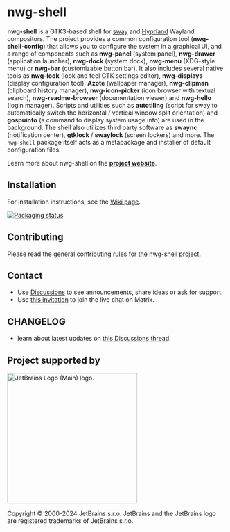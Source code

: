 # nwg-shell

**nwg-shell** is a GTK3-based shell for [sway](https://github.com/swaywm/sway) and 
[Hyprland](https://github.com/hyprwm/Hyprland) Wayland compositors. The project provides a common configuration tool 
(**nwg-shell-config**) that allows you to configure the system in a graphical UI, and a range of components such as 
**nwg-panel** (system panel), **nwg-drawer** (application launcher), **nwg-dock** (system dock), **nwg-menu** 
(XDG-style menu) or **nwg-bar** (customizable button bar). It also includes several native tools as 
**nwg-look** (look and feel GTK settings editor), **nwg-displays** (display configuration tool), **Azote** (wallpaper 
manager), **nwg-clipman** (clipboard history manager), **nwg-icon-picker** (icon browser with textual search), 
**nwg-readme-browser** (documentation viewer) and **nwg-hello** (login manager). Scripts and utilities such as 
**autotiling** (script for sway to automatically switch the horizontal / vertical window split orientation) and 
**gospuinfo** (a command to display system usage info) are used in the background. The shell also utilizes third party 
software as **swaync** (notification center), **gtklock** / **swaylock** (screen lockers) and more. The `nwg-shell` 
package itself acts as a metapackage and installer of default configuration files.

Learn more about nwg-shell on the [**project website**](https://nwg-piotr.github.io/nwg-shell).

## Installation

For installation instructions, see the [Wiki page](https://github.com/nwg-piotr/nwg-shell/wiki).

[![Packaging status](https://repology.org/badge/vertical-allrepos/nwg-shell.svg)](https://repology.org/project/nwg-shell/versions)

## Contributing

Please read the [general contributing rules for the nwg-shell project](https://nwg-piotr.github.io/nwg-shell/contribution).

## Contact

- Use [Discussions](https://github.com/nwg-piotr/nwg-shell/discussions) to see announcements, share ideas or ask for support.
- Use [this invitation](https://matrix.to/#/#nwg-shell:matrix.org) to join the live chat on Matrix.

## CHANGELOG

- learn about latest updates on [this Discussions thread](https://github.com/nwg-piotr/nwg-shell/discussions/categories/changelog).

## Project supported by

<a href="https://jb.gg/OpenSourceSupport"><img width="300" src="https://resources.jetbrains.com/storage/products/company/brand/logos/jb_beam.png" alt="JetBrains Logo (Main) logo."></a>

Copyright © 2000-2024 JetBrains s.r.o. JetBrains and the JetBrains logo are registered trademarks of JetBrains s.r.o.
